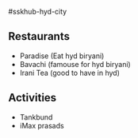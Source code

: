 #sskhub-hyd-city
## Restaurants
- Paradise (Eat hyd biryani)
- Bavachi (famouse for hyd biryani)
- Irani Tea (good to have in hyd)
## Activities
- Tankbund
- iMax prasads